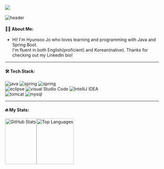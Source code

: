 <div align="left">
  <a href="https://HyunsooZo.github.io/"><img src="https://img.shields.io/badge/-HyunsooZo.github.io-lightgray?style=for-the-badge%22"/></a>
 <img src="https://komarev.com/ghpvc/?username=HyunsooZo&style=flat-square&color=4479A1" alt=""/>
</div>

![header](https://capsule-render.vercel.app/api?type=waving&color=666666&fontAlign=50&fontAlignY=30&text=HyunsooZo&desc=Backend(developer)&descAlign=70&descAlignY=55&height=200&fontSize=60&fontColor=ffffff)

#### 👨‍💻 About Me:

- Hi! I'm Hyunsoo Jo who loves learning and programming with Java and Spring Boot. <br>
I'm fluent in both English(proficient) and Korean(native). Thanks for checking out my LinkedIn bio!

---

#### 🛠 Tech Stack:

![java](https://img.shields.io/badge/JAVA-007396?style=flat-square&logo=Java&logoColor=white)
![spring](https://img.shields.io/badge/Spring-6DB33F?style=flat-square&logo=Spring&logoColor=white)
![spring](https://img.shields.io/badge/SpringBoot-6DB33F?style=flat-square&logo=Spring&logoColor=white)<br>
![eclipse](https://img.shields.io/badge/Eclipse%20IDE-2C2255?style=flat-square&logo=Eclipse%20IDE&logoColor=white)
![visual Studio Code](https://img.shields.io/badge/Visual%20Studio%20Code-007ACC?style=flat-square&logo=Visual%20Studio%20Code&logoColor=white)
![IntelliJ IDEA](https://img.shields.io/badge/IntelliJ%20IDEA-2C2255?style=flat-square&logo=IntelliJ%20IDEA&logoColor=white)<br>
![tomcat](https://img.shields.io/badge/Apache%20Tomcat-F8DC75?style=flat-square&logo=Apache%20Tomcat&logoColor=white)
![mysql](https://img.shields.io/badge/MySQL-4479A1?style=flat-square&logo=MySQL&logoColor=white)


---

#### 🔥 My Stats:


<div style="display: flex; align-items: flex-start;">
  <span style = "height : 150px">
    <img src="https://github-readme-stats.vercel.app/api?username=HyunsooZo" alt="GitHub Stats" style="width: 100%; object-fit: contain; height: 100%" />
  </span>  
  <span style = "height : 150px">
    <img src="https://github-readme-stats.vercel.app/api/top-langs/?username=HyunsooZo&layout=compact" alt="Top Languages" style="width: 100%; object-fit: contain; height: 100%" />
  </span>
</div>
